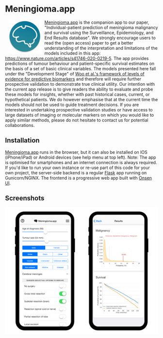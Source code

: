 # Meningioma.app

<img src="static/android-chrome-192x192.png?raw=true" align="left" height="110" width="110" hspace="10">

[Meningioma.app](https://meningioma.app/) is the companion app to our paper,
"Individual-patient prediction of meningioma malignancy and
survival using the Surveillance, Epidemiology, and End Results
database". We strongly encourage users to read the (open access)
paper to get a better understanding of the interpretation and
limitations of the models included in this app: https://www.nature.com/articles/s41746-020-0219-5.
The app provides predictions of tumour behaviour and
patient-specific survival estimates on the basis of a set of basic
clinical variables. The models presented here fall under the
"Development Stage" of
<a href="https://www.ncbi.nlm.nih.gov/pubmed/28230847">Woo et al.'s framework of levels of
evidence for predictive
biomarkers</a>
and therefore will require further prospective validation to
demonstrate true clinical utility. Our intention with the current
app release is to give readers the ability to evaluate and probe
these models for insights, whether with past historical cases,
current, or hypothetical patients. We do however emphasise that at
the current time the models should not be used to guide treatment
decisions. If you are interested in undertaking prospective
validation studies or have access to large datasets of imaging or
molecular markers on which you would like to apply similar
methods, please do not hesitate to contact us for potential
collaborations.

## Installation

[Meningioma.app](https://meningioma.app/) runs in the browser, but it can also be installed on IOS (iPhone/iPad) or Android devices (see help menu at top left). Note: The app is optimised for smartphones and an internet connection is always required. If you'd like to run your own instance or re-use part of this code for your own project, the server-side backend is a regular [Flask](https://github.com/pallets/flask) app running on Gunicorn/NGINX. The frontend is a progressive web app built with [Onsen UI](https://github.com/OnsenUI/OnsenUI).

## Screenshots

![meningioma.app](static/screenshot.png?raw=true)
